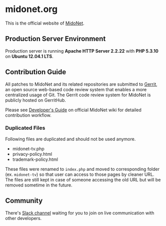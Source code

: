 # midonet.org

This is the official website of [MidoNet](http://www.midonet.org).

## Production Server Environment

Production server is running **Apache HTTP Server 2.2.22** with **PHP 5.3.10** on **Ubuntu 12.04.1 LTS**.

## Contribution Guide

All patches to MidoNet and its related repositories are submitted to [Gerrit](https://gerrit-review.googlesource.com/Documentation/), an open source web-based code review system that enables a more centralized usage of Git. The Gerrit code review system for MidoNet is publicly hosted on GerritHub.

Please see [Developer's Guide](https://github.com/midonet/midonet/wiki/Developer%27s-Guide) on official MidoNet wiki for detailed contribution workflow.

### Duplicated Files

Following files are duplicated and should not be used anymore.

- midonet-tv.php
- privacy-policy.html
- trademark-policy.html

These files were renamed to `index.php` and moved to corresponding folder (ex. `midonet-tv`) so that user can access to those pages by cleaner URL. The files are still kept in case of someone accessing the old URL but will be removed sometime in the future.

## Community

There's [Slack channel](http://slack.midonet.org) waiting for you to join on live communication with other developers.
